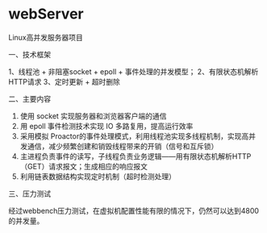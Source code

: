 # webServer
Linux高并发服务器项目

一、技术框架

  1、线程池 + 非阻塞socket + epoll + 事件处理的并发模型；
  2、有限状态机解析HTTP请求
  3、定时更新 + 超时删除
  
二、主要内容

  1. 使用 socket 实现服务器和浏览器客户端的通信
  2. 用 epoll 事件检测技术实现 IO 多路复用，提高运行效率
  3. 采用模拟 Proactor的事件处理模式，利用线程池实现多线程机制，实现高并发通信，减少频繁创建和销毁线程带来的开销（信号和互斥锁）
  4. 主进程负责事件的读写，子线程负责业务逻辑——用有限状态机解析HTTP（GET）请求报文；生成相应的响应报文
  5. 利用链表数据结构实现定时机制（超时检测处理）

三、压力测试

  经过webbench压力测试，在虚拟机配置性能有限的情况下，仍然可以达到4800的并发量。
